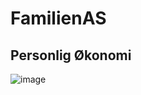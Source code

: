 # FamilienAS


## Personlig Økonomi 

![image](https://github.com/user-attachments/assets/02d8fb8e-e518-443c-9983-9f220c5c3975)


